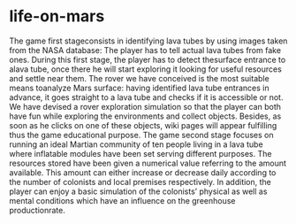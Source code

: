 # life-on-mars
The game first stageconsists in identifying lava tubes by using images taken from the NASA database: The player has to tell actual lava tubes from fake ones.  During this first stage, the player has to detect thesurface entrance to alava tube, once there he will start exploring it looking for useful resources and settle near them. The rover we have conceived is the most suitable means toanalyze  Mars surface: having identified lava tube entrances in advance,  it goes straight to a lava tube and checks  if it is accessible or not.   We have devised a rover exploration simulation so that the player   can both have fun while exploring the environments and collect objects. Besides, as soon as he clicks on one of these objects, wiki pages will appear fulfilling thus the game educational purpose.   The game second stage focuses on running an ideal Martian community of ten people living in a lava tube where inflatable modules have been set serving different purposes.  The resources stored have been given a numerical value referring to the amount available. This amount can either increase or decrease daily according to the number of colonists and local premises respectively. In addition, the player can enjoy a basic simulation of the colonists’ physical as well as mental conditions which have an influence on the greenhouse productionrate.  
